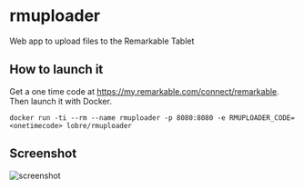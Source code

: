 # rmuploader
Web app to upload files to the Remarkable Tablet

## How to launch it

Get a one time code at https://my.remarkable.com/connect/remarkable.
Then launch it with Docker.

    docker run -ti --rm --name rmuploader -p 8080:8080 -e RMUPLOADER_CODE=<onetimecode> lobre/rmuploader

## Screenshot

![screenshot](https://raw.githubusercontent.com/lobre/rmuploader/master/screenshot.png)
